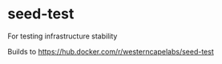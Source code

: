 # seed-test
For testing infrastructure stability

Builds to https://hub.docker.com/r/westerncapelabs/seed-test
